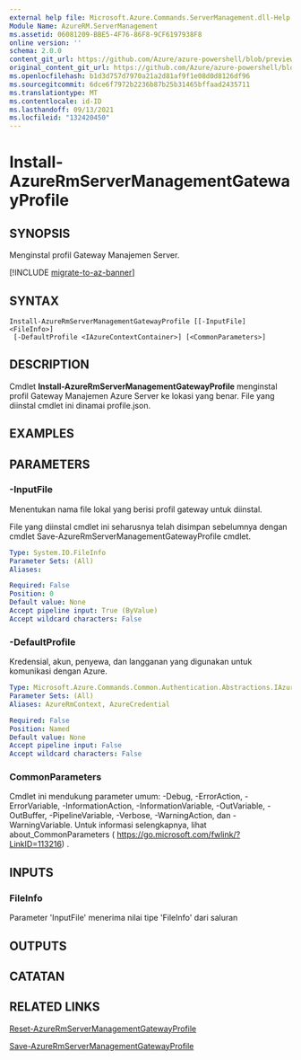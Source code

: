```yaml
---
external help file: Microsoft.Azure.Commands.ServerManagement.dll-Help.xml
Module Name: AzureRM.ServerManagement
ms.assetid: 06081209-BBE5-4F76-86F8-9CF6197938F8
online version: ''
schema: 2.0.0
content_git_url: https://github.com/Azure/azure-powershell/blob/preview/src/ResourceManager/ServerManagement/Commands.ServerManagement/help/Install-AzureRmServerManagementGatewayProfile.md
original_content_git_url: https://github.com/Azure/azure-powershell/blob/preview/src/ResourceManager/ServerManagement/Commands.ServerManagement/help/Install-AzureRmServerManagementGatewayProfile.md
ms.openlocfilehash: b1d3d757d7970a21a2d81af9f1e08d0d8126df96
ms.sourcegitcommit: 6dce6f7972b2236b87b25b31465bffaad2435711
ms.translationtype: MT
ms.contentlocale: id-ID
ms.lasthandoff: 09/13/2021
ms.locfileid: "132420450"
---
```

# Install-AzureRmServerManagementGatewayProfile

## SYNOPSIS
Menginstal profil Gateway Manajemen Server.

[!INCLUDE [migrate-to-az-banner](../../includes/migrate-to-az-banner.md)]

## SYNTAX

```
Install-AzureRmServerManagementGatewayProfile [[-InputFile] <FileInfo>]
 [-DefaultProfile <IAzureContextContainer>] [<CommonParameters>]
```

## DESCRIPTION
Cmdlet **Install-AzureRmServerManagementGatewayProfile** menginstal profil Gateway Manajemen Azure Server ke lokasi yang benar.
File yang diinstal cmdlet ini dinamai profile.json.

## EXAMPLES

## PARAMETERS

### -InputFile
Menentukan nama file lokal yang berisi profil gateway untuk diinstal.

File yang diinstal cmdlet ini seharusnya telah disimpan sebelumnya dengan cmdlet Save-AzureRmServerManagementGatewayProfile cmdlet.

```yaml
Type: System.IO.FileInfo
Parameter Sets: (All)
Aliases: 

Required: False
Position: 0
Default value: None
Accept pipeline input: True (ByValue)
Accept wildcard characters: False
```

### -DefaultProfile
Kredensial, akun, penyewa, dan langganan yang digunakan untuk komunikasi dengan Azure.

```yaml
Type: Microsoft.Azure.Commands.Common.Authentication.Abstractions.IAzureContextContainer
Parameter Sets: (All)
Aliases: AzureRmContext, AzureCredential

Required: False
Position: Named
Default value: None
Accept pipeline input: False
Accept wildcard characters: False
```

### CommonParameters
Cmdlet ini mendukung parameter umum: -Debug, -ErrorAction, -ErrorVariable, -InformationAction, -InformationVariable, -OutVariable, -OutBuffer, -PipelineVariable, -Verbose, -WarningAction, dan -WarningVariable. Untuk informasi selengkapnya, lihat about_CommonParameters ( https://go.microsoft.com/fwlink/?LinkID=113216) .

## INPUTS

### FileInfo
Parameter 'InputFile' menerima nilai tipe 'FileInfo' dari saluran

## OUTPUTS

## CATATAN

## RELATED LINKS

[Reset-AzureRmServerManagementGatewayProfile](./Reset-AzureRmServerManagementGatewayProfile.md)

[Save-AzureRmServerManagementGatewayProfile](./Save-AzureRmServerManagementGatewayProfile.md)


